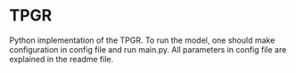 # TPGR
Python implementation of the TPGR.
To run the model, one should make configuration in config file and run main.py.
All parameters in config file are explained in the readme file.
